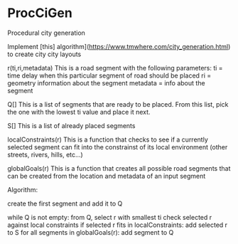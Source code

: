 # ProcCiGen

Procedural city generation

Implement [this] algorithm](https://www.tmwhere.com/city_generation.html) to create city city layouts


r(ti,ri,metadata)
This is a road segment with the following parameters:
ti = time delay when this particular segment of road should be placed
ri = geometry information about the segment
metadata = info about the segment

Q[]
This is a list of segments that are ready to be placed. From this list, pick the one with the lowest ti value and place it next.

S[]
This is a list of already placed segments

localConstraints(r)
This is a function that checks to see if a currently selected segment can fit into the constrainst of its local environment (other streets, rivers, hills, etc...)

globalGoals(r)
This is a function that creates all possible road segments that can be created from the location and metadata of an input segment

Algorithm:

create the first segment and add it to Q

while Q is not empty:
  from Q, select r with smallest ti
  check selected r against local constraints
  if selected r fits in localConstraints:
    add selected r to S
    for all segments in globalGoals(r):
      add segment to Q
